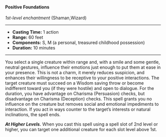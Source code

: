 #### Positive Foundations
*1st-level enchantment* (Shaman,Wizard)
___
- **Casting Time:** 1 action
- **Range:** 60 feet
- **Components:** S, M (a personal, treasured childhood possession)
- **Duration:** 10 minutes
---
You select a single creature within range and, with a smile and some gentle, neutral gestures, influence their emotions just enough to  put them at ease in your presence. This is not a charm, it merely reduces suspicion, and enhances their willingness to be receptive to your positive interactions. The target creature must succeed on a Wisdom saving throw or become indifferent toward you (if they were hostile) and open to dialogue. For the duration, you have advantage on Charisma (Persuasion) checks, but disadvantage on Charisma (Deception) checks. This spell grants you no influence on the creature but removes social and emotional impediments to interaction. If you act in ways counter to the target’s interests or natural inclinations, the spell ends.

***At Higher Levels.*** When you cast this spell using a spell slot of 2nd level or higher, you can target one additional creature for each slot level above 1st.
